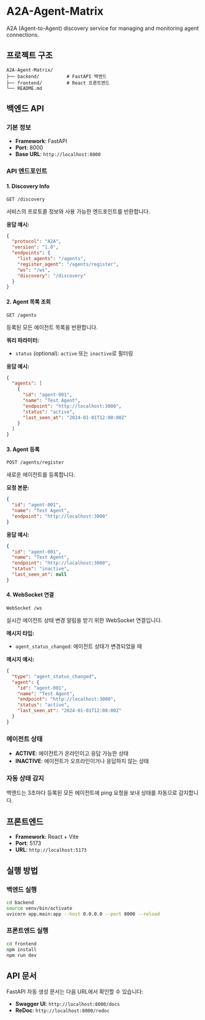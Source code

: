 # A2A-Agent-Matrix

A2A (Agent-to-Agent) discovery service for managing and monitoring agent connections.

## 프로젝트 구조

```
A2A-Agent-Matrix/
├── backend/          # FastAPI 백엔드
├── frontend/         # React 프론트엔드
└── README.md
```

## 백엔드 API

### 기본 정보
- **Framework**: FastAPI
- **Port**: 8000
- **Base URL**: `http://localhost:8000`

### API 엔드포인트

#### 1. Discovery Info
```
GET /discovery
```
서비스의 프로토콜 정보와 사용 가능한 엔드포인트를 반환합니다.

**응답 예시:**
```json
{
  "protocol": "A2A",
  "version": "1.0",
  "endpoints": {
    "list_agents": "/agents",
    "register_agent": "/agents/register",
    "ws": "/ws",
    "discovery": "/discovery"
  }
}
```

#### 2. Agent 목록 조회
```
GET /agents
```
등록된 모든 에이전트 목록을 반환합니다.

**쿼리 파라미터:**
- `status` (optional): `active` 또는 `inactive`로 필터링

**응답 예시:**
```json
{
  "agents": [
    {
      "id": "agent-001",
      "name": "Test Agent",
      "endpoint": "http://localhost:3000",
      "status": "active",
      "last_seen_at": "2024-01-01T12:00:00Z"
    }
  ]
}
```

#### 3. Agent 등록
```
POST /agents/register
```
새로운 에이전트를 등록합니다.

**요청 본문:**
```json
{
  "id": "agent-001",
  "name": "Test Agent",
  "endpoint": "http://localhost:3000"
}
```

**응답 예시:**
```json
{
  "id": "agent-001",
  "name": "Test Agent",
  "endpoint": "http://localhost:3000",
  "status": "inactive",
  "last_seen_at": null
}
```

#### 4. WebSocket 연결
```
WebSocket /ws
```
실시간 에이전트 상태 변경 알림을 받기 위한 WebSocket 연결입니다.

**메시지 타입:**
- `agent_status_changed`: 에이전트 상태가 변경되었을 때

**메시지 예시:**
```json
{
  "type": "agent_status_changed",
  "agent": {
    "id": "agent-001",
    "name": "Test Agent",
    "endpoint": "http://localhost:3000",
    "status": "active",
    "last_seen_at": "2024-01-01T12:00:00Z"
  }
}
```

### 에이전트 상태

- **ACTIVE**: 에이전트가 온라인이고 응답 가능한 상태
- **INACTIVE**: 에이전트가 오프라인이거나 응답하지 않는 상태

### 자동 상태 감지

백엔드는 3초마다 등록된 모든 에이전트에 ping 요청을 보내 상태를 자동으로 감지합니다.

## 프론트엔드

- **Framework**: React + Vite
- **Port**: 5173
- **URL**: `http://localhost:5173`

## 실행 방법

### 백엔드 실행
```bash
cd backend
source venv/bin/activate
uvicorn app.main:app --host 0.0.0.0 --port 8000 --reload
```

### 프론트엔드 실행
```bash
cd frontend
npm install
npm run dev
```

## API 문서

FastAPI 자동 생성 문서는 다음 URL에서 확인할 수 있습니다:
- **Swagger UI**: `http://localhost:8000/docs`
- **ReDoc**: `http://localhost:8000/redoc`
